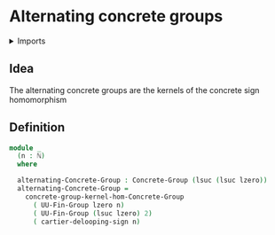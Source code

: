 #  Alternating concrete groups

<details><summary>Imports</summary>
```agda
module finite-group-theory.alternating-concrete-groups where
open import elementary-number-theory.natural-numbers
open import finite-group-theory.cartier-delooping-sign-homomorphism
open import finite-group-theory.finite-type-groups
open import foundation.universe-levels
open import group-theory.concrete-groups
open import group-theory.kernels-homomorphisms-concrete-groups
```
</details>

## Idea

The alternating concrete groups are the kernels of the concrete sign homomorphism

## Definition

```agda
module _
  (n : ℕ)
  where

  alternating-Concrete-Group : Concrete-Group (lsuc (lsuc lzero))
  alternating-Concrete-Group =
    concrete-group-kernel-hom-Concrete-Group
      ( UU-Fin-Group lzero n)
      ( UU-Fin-Group (lsuc lzero) 2)
      ( cartier-delooping-sign n)
```

